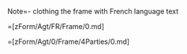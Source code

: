 Note=- clothing the frame with French language text

=[zForm/Agt/FR/Frame/0.md]

=[zForm/Agt/0/Frame/4Parties/0.md]
